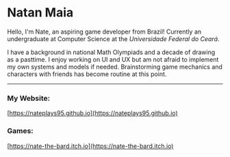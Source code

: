 # Natan Maia
Hello, I'm Nate, an aspiring game developer from Brazil! Currently an undergraduate at Computer Science at the *Universidade Federal do Ceará*.

I have a background in national Math Olympiads and a decade of drawing as a pasttime.
I enjoy working on UI and UX but am not afraid to implement my own systems and models if needed.
Brainstorming game mechanics and characters with friends has become routine at this point.

---

### My Website:
[https://nateplays95.github.io](https://nateplays95.github.io)

### Games: 
[https://nate-the-bard.itch.io](https://nate-the-bard.itch.io)
